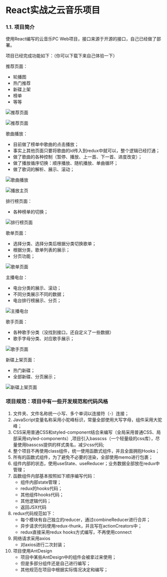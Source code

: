 # React实战之云音乐项目
### 1.1. 项目简介

使用React编写的云音乐PC Web项目，接口来源于开源的接口，自己已经做了部署。

项目已经完成功能如下：（你可以下载下来自己体验一下）

推荐页面：

* 轮播图
* 热门推荐
* 新碟上架
* 榜单
* 等等

![推荐页面](https://tva1.sinaimg.cn/large/007S8ZIlgy1ghv9kwh3cqj31ck0p37uj.jpg)

![推荐页面](https://tva1.sinaimg.cn/large/007S8ZIlgy1ghva5bx7bvj31d10p6thq.jpg)

歌曲播放：

* 目前做了榜单中歌曲的点击播放；
* 事实上其他页面只要将歌曲的id传入到redux中就可以，整个逻辑已经打通；
* 做了歌曲的各种控制（暂停、播放、上一首、下一首、进度改变）；
* 做了播放循序切换：顺序播放、随机播放、单曲循环；
* 做了歌词的解析、展示、滚动；

![歌曲播放](https://tva1.sinaimg.cn/large/007S8ZIlgy1ghv9pc3ki6j30ws0ahti8.jpg)

![播放主页](https://z3.ax1x.com/2021/08/23/hCWf3V.png)

排行榜页面：

* 各种榜单的切换；

![排行榜页面](https://tva1.sinaimg.cn/large/007S8ZIlgy1ghv9qjg0m4j31d10p4ai3.jpg)

歌单页面：

* 选择分类、选择分类后根据分类切换歌单；
* 根据分类，歌单列表的展示；
* 分页功能；

![歌单页面](https://tva1.sinaimg.cn/large/007S8ZIlgy1ghv9rsp1stj31d10p44j2.jpg)

主播电台：

* 电台分类的展示、滚动；
* 不同分类展示不同的数据；
* 电台排行榜展示、分页；

![主播电台](https://tva1.sinaimg.cn/large/007S8ZIlgy1ghv9sxt3nqj31d10p4k4s.jpg)

歌手页面：

* 各种歌手分类（没找到接口，还自定义了一些数据）
* 歌手字母分类、对应歌手展示；

![歌手页面](https://tva1.sinaimg.cn/large/007S8ZIlgy1ghv9ts3h5dj31d10p4qfo.jpg)

新碟上架页面：

* 热门新碟；
* 全部新碟、分页展示；

![新碟上架页面](https://tva1.sinaimg.cn/large/007S8ZIlgy1ghv9uryexgj31d10p4aue.jpg)

### 项目规范：项目中有一些开发规范和代码风格

1. 文件夹、文件名称统一小写、多个单词以连接符（-）连接；
2. JavaScript变量名称采用小驼峰标识，常量全部使用大写字母，组件采用大驼峰；
3. CSS采用普通CSS和styled-component结合来编写（全局采用普通CSS、局部采用styled-components）,项目引入basscss（一个轻量级的css库），尽量使用basscss提供的样式类名，减少css代码;
4. 整个项目不再使用class组件，统一使用函数式组件，并且全面拥抱Hooks；
5. 所有的函数式组件，为了避免不必要的渲染，全部使用memo进行包裹；
6. 组件内部的状态，使用useState、useReducer；业务数据全部放在redux中管理；
7. 函数组件内部基本按照如下顺序编写代码：
   - 组件内部state管理；
   - redux的hooks代码；
   - 其他组件hooks代码；
   - 其他逻辑代码；
   - 返回JSX代码
8. redux代码规范如下：
   - 每个模块有自己独立的reducer，通过combineReducer进行合并；
   - 异步请求代码使用redux-thunk，并且写在actionCreators中；
   -  redux直接采用redux hooks方式编写，不再使用connect
9. 网络请求采用axios
   - 对axios进行二次封装；
10. 项目使用AntDesign
    - 项目中某些AntDesign中的组件会被拿过来使用；
    - 但是多部分组件还是自己进行编写；
    - 其他规范在项目中根据实际情况决定和编写；